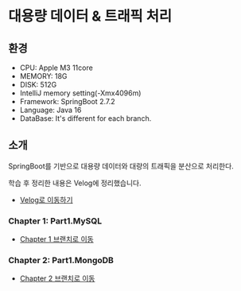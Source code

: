 # 대용량 데이터 & 트래픽 처리

## 환경

- CPU: Apple M3 11core
- MEMORY: 18G
- DISK: 512G
- IntelliJ memory setting(-Xmx4096m)
- Framework: SpringBoot 2.7.2
- Language: Java 16
- DataBase: It's different for each branch.

## 소개
SpringBoot를 기반으로 대용량 데이터와 대량의 트래픽을 분산으로 처리한다.

학습 후 정리한 내용은 Velog에 정리했습니다.
- [Velog로 이동하기](https://velog.io/@rlaejrqo465/posts)

### Chapter 1: Part1.MySQL
-  [Chapter 1 브랜치로 이동](https://github.com/GiWoonHwang/Traffic/tree/Part1.MySQL)

### Chapter 2: Part1.MongoDB
-  [Chapter 2 브랜치로 이동](https://github.com/GiWoonHwang/Traffic/tree/Part2.MongoDB)






